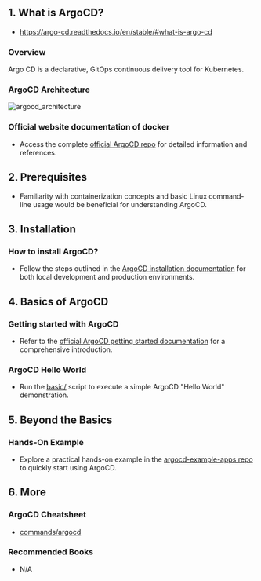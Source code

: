 ## 1. What is ArgoCD?

- https://argo-cd.readthedocs.io/en/stable/#what-is-argo-cd

### Overview

Argo CD is a declarative, GitOps continuous delivery tool for Kubernetes.

### ArgoCD Architecture

![argocd_architecture](https://argo-cd.readthedocs.io/en/stable/assets/argocd_architecture.png)

### Official website documentation of docker

- Access the complete [official ArgoCD repo](https://github.com/argoproj/argo-cd) for detailed information and references.

## 2. Prerequisites

- Familiarity with containerization concepts and basic Linux command-line usage would be beneficial for understanding ArgoCD.

## 3. Installation

### How to install ArgoCD?

- Follow the steps outlined in the [ArgoCD installation documentation](https://argo-cd.readthedocs.io/en/stable/operator-manual/installation/) for both local development and production environments.

## 4. Basics of ArgoCD

### Getting started with ArgoCD

- Refer to the [official ArgoCD getting started documentation](https://argo-cd.readthedocs.io/en/stable/getting_started/) for a comprehensive introduction.

### ArgoCD Hello World

- Run the [basic/](./basics/install_argocd.sh) script to execute a simple ArgoCD "Hello World" demonstration.

## 5. Beyond the Basics

### Hands-On Example

- Explore a practical hands-on example in the [argocd-example-apps repo](https://github.com/argoproj/argocd-example-apps) to quickly start using ArgoCD.

## 6. More

### ArgoCD Cheatsheet

- [commands/argocd](https://argo-cd.readthedocs.io/en/stable/user-guide/commands/argocd/)

### Recommended Books

- N/A
